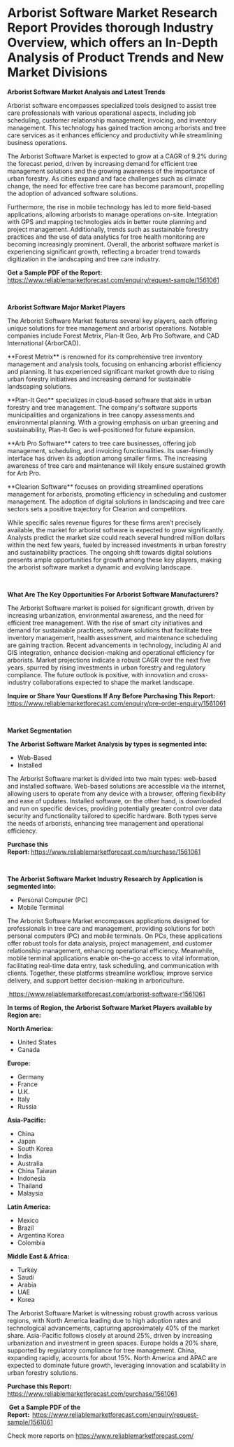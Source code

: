 <p><h1>Arborist Software Market Research Report Provides thorough Industry Overview, which offers an In-Depth Analysis of Product Trends and New Market Divisions</h1></p><p><strong>Arborist Software Market Analysis and Latest Trends</strong></p>
<p><p>Arborist software encompasses specialized tools designed to assist tree care professionals with various operational aspects, including job scheduling, customer relationship management, invoicing, and inventory management. This technology has gained traction among arborists and tree care services as it enhances efficiency and productivity while streamlining business operations.</p><p>The Arborist Software Market is expected to grow at a CAGR of 9.2% during the forecast period, driven by increasing demand for efficient tree management solutions and the growing awareness of the importance of urban forestry. As cities expand and face challenges such as climate change, the need for effective tree care has become paramount, propelling the adoption of advanced software solutions.</p><p>Furthermore, the rise in mobile technology has led to more field-based applications, allowing arborists to manage operations on-site. Integration with GPS and mapping technologies aids in better route planning and project management. Additionally, trends such as sustainable forestry practices and the use of data analytics for tree health monitoring are becoming increasingly prominent. Overall, the arborist software market is experiencing significant growth, reflecting a broader trend towards digitization in the landscaping and tree care industry.</p></p>
<p><strong>Get a Sample PDF of the Report:&nbsp;</strong> <a href="https://www.reliablemarketforecast.com/enquiry/request-sample/1561061?utm_campaign=2314&utm_medium=2&utm_source=Github&utm_content=ia&utm_term=09032025&utm_id=arborist-software">https://www.reliablemarketforecast.com/enquiry/request-sample/1561061</a></p>
<p>&nbsp;</p>
<p><strong>Arborist Software Major Market Players</strong></p>
<p><p>The Arborist Software Market features several key players, each offering unique solutions for tree management and arborist operations. Notable companies include Forest Metrix, Plan-It Geo, Arb Pro Software, and CAD International (ArborCAD).</p><p>**Forest Metrix** is renowned for its comprehensive tree inventory management and analysis tools, focusing on enhancing arborist efficiency and planning. It has experienced significant market growth due to rising urban forestry initiatives and increasing demand for sustainable landscaping solutions.</p><p>**Plan-It Geo** specializes in cloud-based software that aids in urban forestry and tree management. The company's software supports municipalities and organizations in tree canopy assessments and environmental planning. With a growing emphasis on urban greening and sustainability, Plan-It Geo is well-positioned for future expansion.</p><p>**Arb Pro Software** caters to tree care businesses, offering job management, scheduling, and invoicing functionalities. Its user-friendly interface has driven its adoption among smaller firms. The increasing awareness of tree care and maintenance will likely ensure sustained growth for Arb Pro.</p><p>**Clearion Software** focuses on providing streamlined operations management for arborists, promoting efficiency in scheduling and customer management. The adoption of digital solutions in landscaping and tree care sectors sets a positive trajectory for Clearion and competitors.</p><p>While specific sales revenue figures for these firms aren’t precisely available, the market for arborist software is expected to grow significantly. Analysts predict the market size could reach several hundred million dollars within the next few years, fueled by increased investments in urban forestry and sustainability practices. The ongoing shift towards digital solutions presents ample opportunities for growth among these key players, making the arborist software market a dynamic and evolving landscape.</p></p>
<p>&nbsp;</p>
<p><strong>What Are The Key Opportunities For Arborist Software Manufacturers?</strong></p>
<p><p>The Arborist Software market is poised for significant growth, driven by increasing urbanization, environmental awareness, and the need for efficient tree management. With the rise of smart city initiatives and demand for sustainable practices, software solutions that facilitate tree inventory management, health assessment, and maintenance scheduling are gaining traction. Recent advancements in technology, including AI and GIS integration, enhance decision-making and operational efficiency for arborists. Market projections indicate a robust CAGR over the next five years, spurred by rising investments in urban forestry and regulatory compliance. The future outlook is positive, with innovation and cross-industry collaborations expected to shape the market landscape.</p></p>
<p><strong>Inquire or Share Your Questions If Any Before Purchasing This Report:</strong> <a href="https://www.reliablemarketforecast.com/enquiry/pre-order-enquiry/1561061?utm_campaign=2314&utm_medium=2&utm_source=Github&utm_content=ia&utm_term=09032025&utm_id=arborist-software">https://www.reliablemarketforecast.com/enquiry/pre-order-enquiry/1561061</a></p>
<p>&nbsp;</p>
<p><strong>Market Segmentation</strong></p>
<p><strong>The Arborist Software Market Analysis by types is segmented into:</strong></p>
<p><ul><li>Web-Based</li><li>Installed</li></ul></p>
<p><p>The Arborist Software market is divided into two main types: web-based and installed software. Web-based solutions are accessible via the internet, allowing users to operate from any device with a browser, offering flexibility and ease of updates. Installed software, on the other hand, is downloaded and run on specific devices, providing potentially greater control over data security and functionality tailored to specific hardware. Both types serve the needs of arborists, enhancing tree management and operational efficiency.</p></p>
<p><strong>Purchase this Report:&nbsp;</strong><a href="https://www.reliablemarketforecast.com/purchase/1561061?utm_campaign=2314&utm_medium=2&utm_source=Github&utm_content=ia&utm_term=09032025&utm_id=arborist-software">https://www.reliablemarketforecast.com/purchase/1561061</a></p>
<p>&nbsp;</p>
<p><strong>The Arborist Software Market Industry Research by Application is segmented into:</strong></p>
<p><ul><li>Personal Computer (PC)</li><li>Mobile Terminal</li></ul></p>
<p><p>The Arborist Software Market encompasses applications designed for professionals in tree care and management, providing solutions for both personal computers (PC) and mobile terminals. On PCs, these applications offer robust tools for data analysis, project management, and customer relationship management, enhancing operational efficiency. Meanwhile, mobile terminal applications enable on-the-go access to vital information, facilitating real-time data entry, task scheduling, and communication with clients. Together, these platforms streamline workflow, improve service delivery, and support better decision-making in arboriculture.</p></p>
<p><a href="https://www.reliablemarketforecast.com/arborist-software-r1561061?utm_campaign=2314&utm_medium=2&utm_source=Github&utm_content=ia&utm_term=09032025&utm_id=arborist-software">&nbsp;https://www.reliablemarketforecast.com/arborist-software-r1561061</a></p>
<p><strong>In terms of Region, the Arborist Software Market Players available by Region are:</strong></p>
<p>
    <p> <strong> North America: </strong>
        <ul>
            <li>United States</li>
            <li>Canada</li>
        </ul>
        </p> 
    <p> <strong> Europe: </strong>
        <ul>
            <li>Germany</li>
            <li>France</li>
            <li>U.K.</li>
            <li>Italy</li>
            <li>Russia</li>
        </ul>
        </p> 
    <p> <strong> Asia-Pacific: </strong>
        <ul>
            <li>China</li>
            <li>Japan</li>
            <li>South Korea</li>
            <li>India</li>
            <li>Australia</li>
            <li>China Taiwan</li>
            <li>Indonesia</li>
            <li>Thailand</li>
            <li>Malaysia</li>
        </ul>
        </p> 
    <p> <strong> Latin America: </strong>
        <ul>
            <li>Mexico</li>
            <li>Brazil</li>
            <li>Argentina Korea</li>
            <li>Colombia</li>
        </ul>
        </p> 
    <p> <strong> Middle East & Africa: </strong>
        <ul>
            <li>Turkey</li>
            <li>Saudi</li>
            <li>Arabia</li>
            <li>UAE</li>
            <li>Korea</li>
        </ul>
    </p>
    </p>
<p><p>The Arborist Software Market is witnessing robust growth across various regions, with North America leading due to high adoption rates and technological advancements, capturing approximately 40% of the market share. Asia-Pacific follows closely at around 25%, driven by increasing urbanization and investment in green spaces. Europe holds a 20% share, supported by regulatory compliance for tree management. China, expanding rapidly, accounts for about 15%. North America and APAC are expected to dominate future growth, leveraging innovation and scalability in urban forestry solutions.</p></p>
<p><strong>Purchase this Report: </strong><a href="https://www.reliablemarketforecast.com/purchase/1561061?utm_campaign=2314&utm_medium=2&utm_source=Github&utm_content=ia&utm_term=09032025&utm_id=arborist-software">https://www.reliablemarketforecast.com/purchase/1561061</a></p>
<p>&nbsp;<strong>Get a Sample PDF of the Report:&nbsp;&nbsp;</strong><a href="https://www.reliablemarketforecast.com/enquiry/request-sample/1561061?utm_campaign=2314&utm_medium=2&utm_source=Github&utm_content=ia&utm_term=09032025&utm_id=arborist-software">https://www.reliablemarketforecast.com/enquiry/request-sample/1561061</a></p>
<p><strong></strong></p>
<p>Check more reports on <a href="https://www.reliablemarketforecast.com/?utm_campaign=2314&utm_medium=2&utm_source=Github&utm_content=ia&utm_term=09032025&utm_id=arborist-software">https://www.reliablemarketforecast.com/</a></p>
